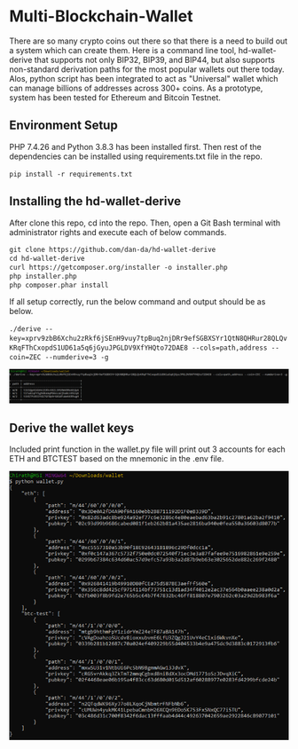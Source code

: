 # Multi-Blockchain-Wallet

There are so many crypto coins out there so that there is a need to build out a system which can create them. Here is a command line tool, hd-wallet-derive that supports not only BIP32, BIP39, and BIP44, but also supports non-standard derivation paths for the most popular wallets out there today. Alos, python script has been integrated to act as "Universal" wallet which can manage billions of addresses across 300+ coins.
As a prototype, system has been tested for Ethereum and Bitcoin Testnet.

## Environment Setup

PHP 7.4.26 and Python 3.8.3 has been installed first. Then rest of the dependencies can be installed using requirements.txt file in the repo.

`pip install -r requirements.txt`

## Installing the hd-wallet-derive

After clone this repo, cd into the repo. Then, open a Git Bash terminal with administrator rights and execute each of below commands.

```
git clone https://github.com/dan-da/hd-wallet-derive
cd hd-wallet-derive
curl https://getcomposer.org/installer -o installer.php
php installer.php
php composer.phar install
```

If all setup correctly, run the below command and output should be as below.

`./derive --key=xprv9zbB6Xchu2zRkf6jSEnH9vuy7tpBuq2njDRr9efSGBXSYr1QtN8QHRur28QLQvKRqFThCxopdS1UD61a5q6jGyuJPGLDV9XfYHQto72DAE8 --cols=path,address --coin=ZEC --numderive=3 -g`

<p align="center">
  <img src="https://github.com/chirathlv/Multi-Blockchain-Wallet/blob/main/Images/Link%20Test.PNG">
</p>

## Derive the wallet keys

Included print function in the wallet.py file will print out 3 accounts for each ETH and BTCTEST based on the mnemonic in the .env file.

<p align="center">
  <img src="https://github.com/chirathlv/Multi-Blockchain-Wallet/blob/main/Images/Derive%20Wallet%20Keys.PNG">
</p>
